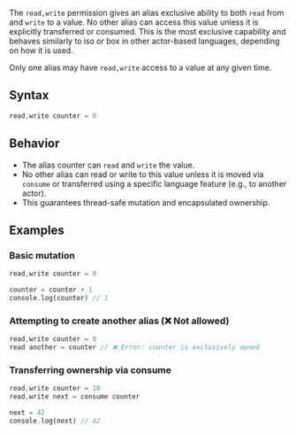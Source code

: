 The `read,write` permission gives an alias exclusive ability to both `read` from and `write` to a value. No other alias can access this value unless it is explicitly transferred or consumed. This is the most exclusive capability and behaves similarly to iso or box in other actor-based languages, depending on how it is used.

Only one alias may have `read,write` access to a value at any given time.
## Syntax
```rust
read,write counter = 0
```
## Behavior

- The alias counter can `read` and `write` the value.
- No other alias can read or write to this value unless it is moved via `consume` or transferred using a specific language feature (e.g., to another actor).
- This guarantees thread-safe mutation and encapsulated ownership.
## Examples

### Basic mutation
```rust
read,write counter = 0

counter = counter + 1
console.log(counter) // 1
```
### Attempting to create another alias (❌ Not allowed)
```rust
read,write counter = 0
read another = counter // ❌ Error: counter is exclusively owned
```
### Transferring ownership via consume
```rust
read,write counter = 10
read,write next = consume counter

next = 42
console.log(next) // 42
```